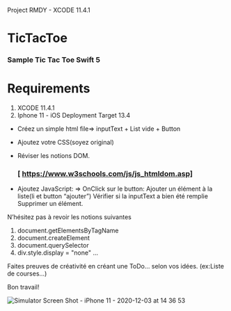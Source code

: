 
Project RMDY - XCODE 11.4.1 

# TicTacToe
### Sample Tic Tac Toe  Swift 5 


# Requirements
1. XCODE 11.4.1
2. Iphone 11 - iOS Deployment Target 13.4 


* Créez un simple  html file=> inputText + List vide + Button
* Ajoutez votre CSS(soyez original)
* Réviser les notions DOM.

    ###   [ https://www.w3schools.com/js/js_htmldom.asp]
* Ajoutez JavaScript: => 
OnClick sur le button: Ajouter un élément à la liste(li et button “ajouter”)
Vérifier si la inputText a bien été remplie
Supprimer un élément.


N’hésitez pas à revoir les notions suivantes 

1. document.getElementsByTagName
2. document.createElement
3. document.querySelector
4. div.style.display = "none" ...


Faites preuves de créativité en créant une ToDo… selon vos idées.
 (ex:Liste de courses…)


Bon travail!





![Simulator Screen Shot - iPhone 11 - 2020-12-03 at 14 36 53](https://user-images.githubusercontent.com/64682028/101025846-6ad9be00-3576-11eb-921f-a1550b8a920f.png)
